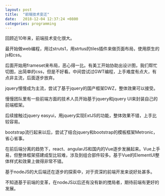 ```yaml
---
layout: post
title:  "前端技术变迁"
date:   2018-12-04 12:37:24 +0800
categories: programming
---
```


回顾近10年来，前端技术变化很大。

最开始做web编程，用过struts1，用strtus的tiles插件来做页面布局，使用原生的js和css。

后面开始用frameset来布局，恶心得一比。有美工开始协助出设计图，我们帮忙切图，出简单的css，但是不好看。中间尝试过GWT编程，上手难度有点大，有点非主流，后面逐步放弃。

jquery慢慢成为主流，尝试了基于jquery的国产框架DWZ，整体效果可以接受。

慢慢团队里有一些前端方面的技术人员开始基于jquery和jquery UI来封装自己的前端框架。

后续接触过jquery easyui，用jquery实现ExtJS的功能，整体效果不错，上手比较容易。

bootstrap流行起来以后，尝试了结合jquery和bootstrap的模板框架Metronic，省心省事。

在前后端分离的趋势下，react、angularJS和国内的Vue逐步发展起来。Vue上手易，但整体框架搭建成型比较难，涉及到组合部件较多。基于Vue的ElementUI整体样式和效果上做得非常不错。

基于nodeJS的大后端还在逐步的探索中，对于资深的前端开发来说好处甚多。

不知道基于前端的变革，在nodeJS以后还有没有新的搅局者，期待前端有更好的发展。
